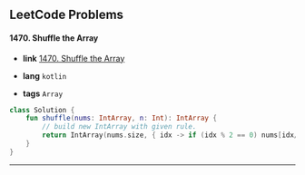 ## LeetCode Problems



#### 1470. Shuffle the Array

- **link**  [1470. Shuffle the Array](https://leetcode.com/problems/shuffle-the-array/)

- **lang**  `kotlin` 
- **tags**  `Array`

```kotlin
class Solution {
    fun shuffle(nums: IntArray, n: Int): IntArray {
        // build new IntArray with given rule.
        return IntArray(nums.size, { idx -> if (idx % 2 == 0) nums[idx/2] else nums[nums.size/2 + idx/2] })
    }
}
```

---

